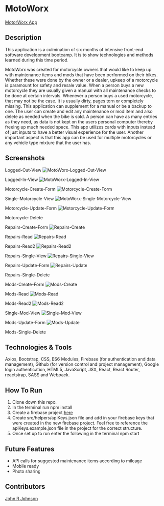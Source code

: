 # MotoWorx
[MotorWorx App](https://motoworx-1e6a3.web.app/)

## Description
This application is a culmination of six months of intensive front-end software development bootcamp. It is to show technologies and methods learned during this time period.

MotoWorx was created for motorcycle owners that would like to keep up with maintenance items and mods that have been performed on their bikes. Whether these were done by the owner or a dealer, upkeep of a motorcycle is paramount for safety and resale value. When a person buys a new motorcycle they are usually given a manual with all maintenance checks to be done at certain intervals. Whenever a person buys a used motorcycle, that may not be the case. It is usually dirty, pages torn or completely missing. This application can supplement for a manual or be a backup to one. The user can create and edit any maintenance or mod item and also delete as needed when the bike is sold. A person can have as many entries as they need, as data is not kept on the users personal computer thereby freeing up much needed space. This app utilizes cards with inputs instead of just inputs to have a better visual experience for the user. Another important aspect is that this app can be used for multiple motorcycles or any vehicle type mixture that the user has.

## Screenshots

Logged-Out-View
![MotoWorx-Logged-Out-View](https://user-images.githubusercontent.com/51214463/86522414-dc281000-be22-11ea-8b4e-3d162c3b920b.PNG)

Logged-In-View
![MotoWorx-Logged-In-View](https://user-images.githubusercontent.com/51214463/86522532-198d9d00-be25-11ea-896e-952b44e6028e.PNG)

Motorcycle-Create-Form
![Motorcycle-Create-Form](https://user-images.githubusercontent.com/51214463/86522631-72116a00-be26-11ea-9105-678f257314b7.PNG)

Single-Motorcycle-View
![MotoWorx-Single-Motorcycle-View](https://user-images.githubusercontent.com/51214463/86522595-0d560f80-be26-11ea-8d57-5a7e1a3d237c.PNG)

Motorcycle-Update-Form
![Motorcycle-Update-Form](https://user-images.githubusercontent.com/51214463/86522651-cb799900-be26-11ea-8766-c2a766f4b59c.PNG)

Motorcycle-Delete

Repairs-Create-Form
![Repairs-Create](https://user-images.githubusercontent.com/51214463/86522973-5492cf00-be2b-11ea-9af1-a1e373f267ce.PNG)

Repairs-Read
![Repairs-Read](https://user-images.githubusercontent.com/51214463/86522684-5c507480-be27-11ea-8391-6c70a322166f.PNG)

Repairs-Read2
![Repairs-Read2](https://user-images.githubusercontent.com/51214463/86522955-05e53500-be2b-11ea-8ca8-ec9e447c5ca5.PNG)

Repairs-Single-View
![Repairs-Single-View](https://user-images.githubusercontent.com/51214463/86523017-de429c80-be2b-11ea-8c3b-6b3a7dcfc3f9.PNG)

Repairs-Update-Form
![Repairs-Update](https://user-images.githubusercontent.com/51214463/86522998-96bc1080-be2b-11ea-9704-11c0317ebae0.PNG)

Repairs-Single-Delete

Mods-Create-Form
![Mods-Create](https://user-images.githubusercontent.com/51214463/86523055-2eb9fa00-be2c-11ea-8246-6bddf9cf126c.PNG)

Mods-Read
![Mods-Read](https://user-images.githubusercontent.com/51214463/86523074-65901000-be2c-11ea-80e0-9ff38debe21f.PNG)

Mods-Read2
![Mods-Read2](https://user-images.githubusercontent.com/51214463/86523087-cc152e00-be2c-11ea-85e0-7fc6cf863c37.PNG)

Single-Mod-View
![Single-Mod-View](https://user-images.githubusercontent.com/51214463/86523101-02eb4400-be2d-11ea-81c0-f383f8f3c997.PNG)

Mods-Update-Form
![Mods-Update](https://user-images.githubusercontent.com/51214463/86523118-3cbc4a80-be2d-11ea-8ddf-0e1e7a8a77cd.PNG)

Mods-Single-Delete

## Technologies & Tools
Axios, Bootstrap, CSS, ES6 Modules, Firebase (for authentication and data management), Github (for version control and project management), Google login authentication, HTML5, JavaScript, JSX, React, React Router, reactstrap, SASS and Webpack.

## How To Run
1. Clone down this repo.
2. In the terminal run npm install
3. Create a firebase project [here](https://firebase.google.com/)
4. Create src/helpers/apiKeys.json file and add in your firebase keys that were created in the new firebase project. Feel free to reference the apiKeys.example.json file in the project for the correct structure.
5. Once set up to run enter the following in the terminal npm start

## Future Features
* API calls for suggested maintenance items according to mileage
* Mobile ready
* Photo sharing

## Contributors
[John R Johnson](https://github.com/John-Ryan-Johnson)